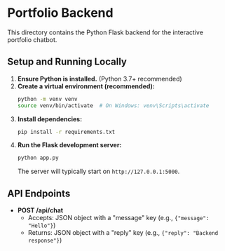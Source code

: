 # Portfolio Backend

This directory contains the Python Flask backend for the interactive portfolio chatbot.

## Setup and Running Locally

1.  **Ensure Python is installed.** (Python 3.7+ recommended)
2.  **Create a virtual environment (recommended):**
    ```bash
    python -m venv venv
    source venv/bin/activate  # On Windows: venv\Scripts\activate
    ```
3.  **Install dependencies:**
    ```bash
    pip install -r requirements.txt
    ```
4.  **Run the Flask development server:**
    ```bash
    python app.py
    ```
    The server will typically start on `http://127.0.0.1:5000`.

## API Endpoints

*   **POST /api/chat**
    *   Accepts: JSON object with a "message" key (e.g., `{"message": "Hello"}`)
    *   Returns: JSON object with a "reply" key (e.g., `{"reply": "Backend response"}`)
